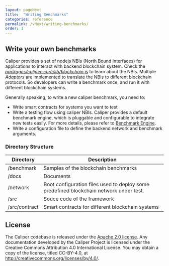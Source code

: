 ```yaml
---
layout: pageNext
title:  "Writing Benchmarks"
categories: reference
permalink: /vNext/writing-benchmarks/
order: 1
---
```

## Write your own benchmarks
Caliper provides a set of nodejs NBIs (North Bound Interfaces) for applications to interact with backend blockchain system. Check the [*packages/caliper-core/lib/blockchain.js*](./packages/caliper-core/lib/blockchain.js) to learn about the NBIs. Multiple *Adaptors* are implemented to translate the NBIs to different blockchain protocols. So developers can write a benchmark once, and run it with different blockchain systems.

Generally speaking, to write a new caliper benchmark, you need to:
* Write smart contracts for systems you want to test
* Write a testing flow using caliper NBIs. Caliper provides a default benchmark engine, which is pluggable and configurable to integrate new tests easily. For more details, please refer to [Benchmark Engine](./Architecture.md).
* Write a configuration file to define the backend network and benchmark arguments.

### Directory Structure

**Directory** | **Description**
------------------ | --------------
/benchmark | Samples of the blockchain benchmarks
/docs | Documents
/network | Boot configuration files used to deploy some predefined blockchain network under test.
/src | Souce code of the framework
/src/contract | Smart contracts for different blockchain systems

## License
The Caliper codebase is released under the [Apache 2.0 license](./LICENSE.md). Any documentation developed by the Caliper Project is licensed under the Creative Commons Attribution 4.0 International License. You may obtain a copy of the license, titled CC-BY-4.0, at http://creativecommons.org/licenses/by/4.0/.
